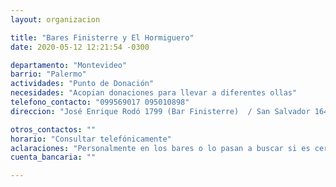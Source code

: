 ```yaml
---
layout: organizacion

title: "Bares Finisterre y El Hormiguero"
date: 2020-05-12 12:21:54 -0300

departamento: "Montevideo"
barrio: "Palermo"
actividades: "Punto de Donación"
necesidades: "Acopian donaciones para llevar a diferentes ollas"
telefono_contacto: "099569017 095010898"
direccion: "José Enrique Rodó 1799 (Bar Finisterre)  / San Salvador 1644 (Bar Hormiguero)"

otros_contactos: ""
horario: "Consultar telefónicamente"
aclaraciones: "Personalmente en los bares o lo pasan a buscar si es cerca (andan en bici) - Cordón y Palermo"
cuenta_bancaria: ""

---
```

